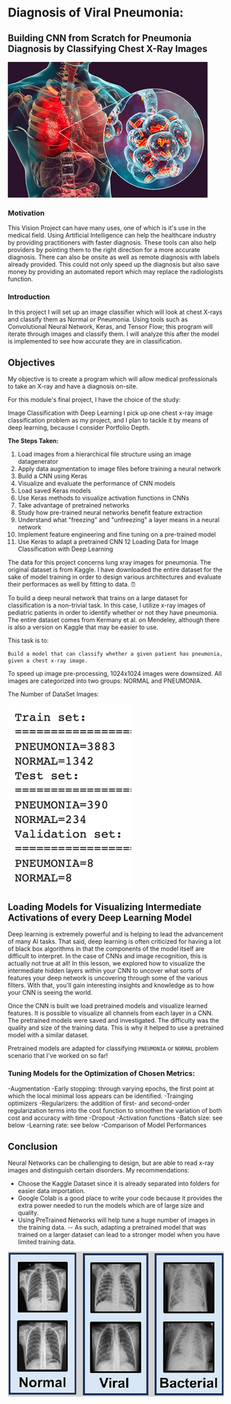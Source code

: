 # Diagnosis of Viral Pneumonia:
## Building CNN from Scratch for Pneumonia Diagnosis by Classifying Chest X-Ray Images
![](https://github.com/peimani/Project4/blob/bf944f4a107dff66210a24e3d63c6fc026cb265c/Pics%20Proj4/Screen%20Shot%202020-12-16%20at%209.05.07%20AM.png)


### Motivation
This Vision Project can have many uses, one of which is it's use in the medical field. Using Artificial Intelligence can help the healthcare industry by providing practitioners with faster diagnosis. These tools can also help providers by pointing them to the right direction for a more accurate diagnosis.  There can also be onsite as well as remote diagnosis with labels already provided.  This could not only speed up the diagnosis but also save money by providing an automated report which may replace the radiologists function.


### Introduction
In this project I will set up an image classifier which will look at chest X-rays and classify them as Normal or Pneumonia. Using tools such as Convolutional Neural Network, Keras, and Tensor Flow; this program will iterate through images and classify them.  I will analyze this after the model is implemented to see how accurate they are in classification. 


## Objectives
My objective is to create a program which will allow medical professionals to take an X-ray and have a diagnosis on-site. 

For this module's final project, I have the choice of the study:

Image Classification with Deep Learning
I pick up one chest x-ray image classification problem as my project, and I plan to tackle it by means of deep learning, because I consider Portfolio Depth.

**The Steps Taken:**

1. Load images from a hierarchical file structure using an image datagenerator
2. Apply data augmentation to image files before training a neural network
3. Build a CNN using Keras
4. Visualize and evaluate the performance of CNN models
5. Load saved Keras models
6. Use Keras methods to visualize activation functions in CNNs
7. Take advantage of pretrained networks
8. Study how pre-trained neural networks benefit feature extraction
9. Understand what "freezing" and "unfreezing" a layer means in a neural network
10. Implement feature engineering and fine tuning on a pre-trained model
11. Use Keras to adapt a pretrained CNN
12 Loading Data for Image Classification with Deep Learning

 The data for this project concerns lung xray images for pneumonia. The original dataset is from Kaggle. I have downloaded the entire dataset for the sake of model training in order to design various architectures and evaluate their performaces as well by fitting to data. ⏰

To build a deep neural network that trains on a large dataset for classification is a non-trivial task. In this case, I utilize x-ray images of pediatric patients in order to identify whether or not they have pneumonia. The entire dataset comes from Kermany et al. on Mendeley, although there is also a version on Kaggle that may be easier to use.

This task is to:

    Build a model that can classify whether a given patient has pneumonia, given a chest x-ray image.
To speed up image pre-processing, 1024x1024 images were downsized. All images are categorized into two groups: NORMAL and PNEUMONIA.

The Number of DataSet Images:

![](https://github.com/peimani/Project4/blob/master/Pics%20Proj4/Screen%20Shot%202020-12-16%20at%207.36.10%20AM.png)




## Loading Models for Visualizing Intermediate Activations of every Deep Learning Model
Deep learning is extremely powerful and is helping to lead the advancement of many AI tasks. That said, deep learning is often criticized for having a lot of black box algorithms in that the components of the model itself are difficult to interpret. In the case of CNNs and image recognition, this is actually not true at all! In this lesson, we explored how to visualize the intermediate hidden layers within your CNN to uncover what sorts of features your deep network is uncovering through some of the various filters. With that, you'll gain interesting insights and knowledge as to how your CNN is seeing the world.

Once the CNN is built we load pretrained models and visualize learned features. It is possible to visualize all channels from each layer in a CNN. The pretrained models were saved and investigated. The difficulty was the quality and size of the training data. This is why it helped to use a pretrained model with a similar dataset. 

Pretrained models are adapted for classifying `PNEUMONIA` or `NORMAL` problem scenario that I've worked on so far!

### Tuning Models for the Optimization of Chosen Metrics:
-Augmentation
-Early stopping: through varying epochs, the first point at which the local minimal loss appears can be identified.
-Trainging optimizers
-Regularizers: the addition of first- and second-order regularization terms into the cost function to smoothen the variation of both cost and accuracy                    with time
-Dropout
-Activation functions
-Batch size: see below
-Learning rate: see below
-Comparison of Model Performances

## Conclusion
Neural Networks can be challenging to design, but are able to read x-ray images and distinguish certain disorders. My recommendations:

 * Choose the Kaggle Dataset since it is already separated into folders for easier data importation.
 * Google Colab is a good place to write your code because it provides the extra power needed to run the models which are of large size and quality.
 * Using PreTrained Networks will help tune a huge number of images in the training data.
      -- As such, adapting a pretrained model that was trained on a larger dataset can lead to a stronger model when you have limited training data.

![](https://github.com/peimani/Project4/blob/master/Pics%20Proj4/Screen%20Shot%202020-12-16%20at%209.28.19%20AM.png)
